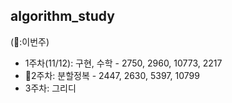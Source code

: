 ## algorithm_study

(🏁:이번주)
- 1주차(11/12): 구현, 수학 - 2750, 2960, 10773, 2217
- 🏁2주차: 분할정복 - 2447, 2630, 5397, 10799
- 3주차: 그리디
